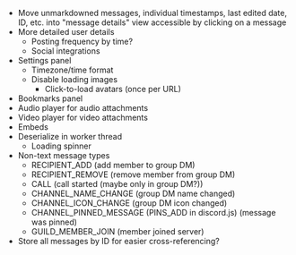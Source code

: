 - Move unmarkdowned messages, individual timestamps, last edited date, ID, etc. into "message details" view accessible by clicking on a message
- More detailed user details
  - Posting frequency by time?
  - Social integrations
- Settings panel
  - Timezone/time format
  - Disable loading images
    - Click-to-load avatars (once per URL)
- Bookmarks panel
- Audio player for audio attachments
- Video player for video attachments
- Embeds
- Deserialize in worker thread
  - Loading spinner
- Non-text message types
  - RECIPIENT_ADD (add member to group DM)
  - RECIPIENT_REMOVE (remove member from group DM)
  - CALL (call started (maybe only in group DM?))
  - CHANNEL_NAME_CHANGE (group DM name changed)
  - CHANNEL_ICON_CHANGE (group DM icon changed)
  - CHANNEL_PINNED_MESSAGE (PINS_ADD in discord.js) (message was pinned)
  - GUILD_MEMBER_JOIN (member joined server)
- Store all messages by ID for easier cross-referencing?
